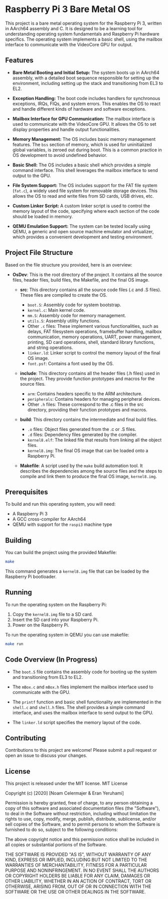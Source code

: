 # Raspberry Pi 3 Bare Metal OS

This project is a bare metal operating system for the Raspberry Pi 3, written in AArch64 assembly and C. It is designed to be a learning tool for understanding operating system fundamentals and Raspberry Pi hardware specifics. The operating system implements a basic shell, using the mailbox interface to communicate with the VideoCore GPU for output. 

## Features

- **Bare Metal Booting and Initial Setup:** The system boots up in AArch64 assembly, with a detailed boot sequence responsible for setting up the environment, including setting up the stack and transitioning from EL3 to EL2.

- **Exception Handling:** The boot code includes handlers for synchronous exceptions, IRQs, FIQs, and system errors. This enables the OS to react and handle different kinds of hardware and software exceptions.

- **Mailbox Interface for GPU Communication:** The mailbox interface is used to communicate with the VideoCore GPU. It allows the OS to set display properties and handle output functionalities.

- **Memory Management:** The OS includes basic memory management features. The `bss` section of memory, which is used for uninitialized global variables, is zeroed out during boot. This is a common practice in OS development to avoid undefined behavior.

- **Basic Shell:** The OS includes a basic shell which provides a simple command interface. This shell leverages the mailbox interface to send output to the GPU.

- **File System Support:** The OS includes support for the FAT file system (`fat.c`), a widely used file system for removable storage devices. This allows the OS to read and write files from SD cards, USB drives, etc.

- **Custom Linker Script:** A custom linker script is used to control the memory layout of the code, specifying where each section of the code should be loaded in memory.

- **QEMU Emulation Support:** The system can be tested locally using QEMU, a generic and open source machine emulator and virtualizer, which provides a convenient development and testing environment.


## Project File Structure
Based on the file structure you provided, here is an overview:

- **OsDev**: This is the root directory of the project. It contains all the source files, header files, build files, the Makefile, and the final OS image. 

    - **src**: This directory contains all the source code files (.c and .S files). These files are compiled to create the OS.
        - `boot.S`: Assembly code for system bootstrap.
        - `kernel.c`: Main kernel code.
        - `mm.S`: Assembly code for memory management.
        - `utils.S`: Assembly utility functions.
        - Other `.c` files: These implement various functionalities, such as delays, FAT filesystem operations, framebuffer handling, mailbox communication, memory operations, UART, power management, printing, SD card operations, shell, standard library functions, and string operations.
        - `linker.ld`: Linker script to control the memory layout of the final OS image.
        - `font.psf`: Contains a font used by the OS.
    
    - **include**: This directory contains all the header files (.h files) used in the project. They provide function prototypes and macros for the source files.
        - `arm`: Contains headers specific to the ARM architecture.
        - `peripherals`: Contains headers for managing peripheral devices.
        - Other `.h` files: These correspond to the .c files in the src directory, providing their function prototypes and macros.
    
    - **build**: This directory contains the intermediate and final build files. 
        - `.o` files: Object files generated from the .c or .S files.
        - `.d` files: Dependency files generated by the compiler.
        - `kernel8.elf`: The linked file that results from linking all the object files.
        - `kernel8.img`: The final OS image that can be loaded onto a Raspberry Pi.
    
    - **Makefile**: A script used by the `make` build automation tool. It describes the dependencies among the source files and the steps to compile and link them to produce the final OS image, `kernel8.img`.

## Prerequisites

To build and run this operating system, you will need:

- A Raspberry Pi 3
- A GCC cross-compiler for AArch64
- QEMU with support for the `raspi3` machine type

## Building

You can build the project using the provided Makefile:

```bash
make
```

This command generates a `kernel8.img` file that can be loaded by the Raspberry Pi bootloader.

## Running

To run the operating system on the Raspberry Pi:

1. Copy the `kernel8.img` file to a SD card.
2. Insert the SD card into your Raspberry Pi.
3. Power on the Raspberry Pi.

To run the operating system in QEMU you can use makefile:

```bash
make run
```

## Code Overview (In Progress)

- The `boot.S` file contains the assembly code for booting up the system and transitioning from EL3 to EL2.

- The `mBox.c` and `mBox.h` files implement the mailbox interface used to communicate with the GPU.

- The `printf` function and basic shell functionality are implemented in the `shell.c` and `shell.h` files. The shell provides a simple command interface, and uses the mailbox interface to send output to the GPU.

- The `linker.ld` script specifies the memory layout of the code.

## Contributing

Contributions to this project are welcome! Please submit a pull request or open an issue to discuss your changes.

## License

This project is released under the MIT license. 
MIT License

Copyright (c) [2020] [Noam Celermajer & Eran Yeruhami]

Permission is hereby granted, free of charge, to any person obtaining a copy
of this software and associated documentation files (the "Software"), to deal
in the Software without restriction, including without limitation the rights
to use, copy, modify, merge, publish, distribute, sublicense, and/or sell
copies of the Software, and to permit persons to whom the Software is
furnished to do so, subject to the following conditions:

The above copyright notice and this permission notice shall be included in all
copies or substantial portions of the Software.

THE SOFTWARE IS PROVIDED "AS IS", WITHOUT WARRANTY OF ANY KIND, EXPRESS OR
IMPLIED, INCLUDING BUT NOT LIMITED TO THE WARRANTIES OF MERCHANTABILITY,
FITNESS FOR A PARTICULAR PURPOSE AND NONINFRINGEMENT. IN NO EVENT SHALL THE
AUTHORS OR COPYRIGHT HOLDERS BE LIABLE FOR ANY CLAIM, DAMAGES OR OTHER
LIABILITY, WHETHER IN AN ACTION OF CONTRACT, TORT OR OTHERWISE, ARISING FROM,
OUT OF OR IN CONNECTION WITH THE SOFTWARE OR THE USE OR OTHER DEALINGS IN THE
SOFTWARE.

